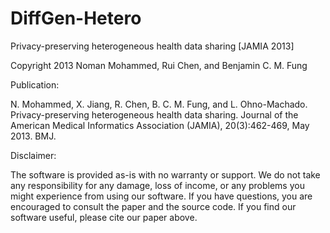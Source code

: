 # DiffGen-Hetero
Privacy-preserving heterogeneous health data sharing [JAMIA 2013] 

Copyright 2013 Noman Mohammed, Rui Chen, and Benjamin C. M. Fung

Publication:

N. Mohammed, X. Jiang, R. Chen, B. C. M. Fung, and L. Ohno-Machado. Privacy-preserving heterogeneous health data sharing. Journal of the American Medical Informatics Association (JAMIA), 20(3):462-469, May 2013. BMJ.

Disclaimer:

The software is provided as-is with no warranty or support. We do not take any responsibility for any damage, loss of income, or any problems you might experience from using our software. If you have questions, you are encouraged to consult the paper and the source code. If you find our software useful, please cite our paper above.
